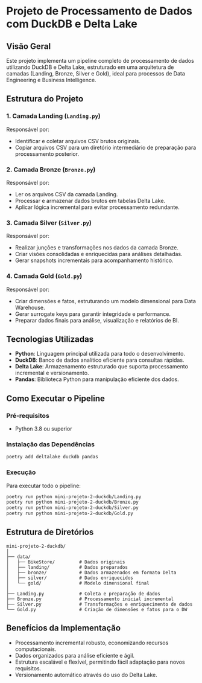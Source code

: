 # Projeto de Processamento de Dados com DuckDB e Delta Lake

## Visão Geral

Este projeto implementa um pipeline completo de processamento de dados utilizando DuckDB e Delta Lake, estruturado em uma arquitetura de camadas (Landing, Bronze, Silver e Gold), ideal para processos de Data Engineering e Business Intelligence.

## Estrutura do Projeto

### 1. Camada Landing (`Landing.py`)

Responsável por:
- Identificar e coletar arquivos CSV brutos originais.
- Copiar arquivos CSV para um diretório intermediário de preparação para processamento posterior.

### 2. Camada Bronze (`Bronze.py`)

Responsável por:
- Ler os arquivos CSV da camada Landing.
- Processar e armazenar dados brutos em tabelas Delta Lake.
- Aplicar lógica incremental para evitar processamento redundante.

### 3. Camada Silver (`Silver.py`)

Responsável por:
- Realizar junções e transformações nos dados da camada Bronze.
- Criar visões consolidadas e enriquecidas para análises detalhadas.
- Gerar snapshots incrementais para acompanhamento histórico.

### 4. Camada Gold (`Gold.py`)

Responsável por:
- Criar dimensões e fatos, estruturando um modelo dimensional para Data Warehouse.
- Gerar surrogate keys para garantir integridade e performance.
- Preparar dados finais para análise, visualização e relatórios de BI.

## Tecnologias Utilizadas

- **Python**: Linguagem principal utilizada para todo o desenvolvimento.
- **DuckDB**: Banco de dados analítico eficiente para consultas rápidas.
- **Delta Lake**: Armazenamento estruturado que suporta processamento incremental e versionamento.
- **Pandas**: Biblioteca Python para manipulação eficiente dos dados.

## Como Executar o Pipeline

### Pré-requisitos
- Python 3.8 ou superior

### Instalação das Dependências
```bash
poetry add deltalake duckdb pandas
```

### Execução
Para executar todo o pipeline:
```bash
poetry run python mini-projeto-2-duckdb/Landing.py
poetry run python mini-projeto-2-duckdb/Bronze.py
poetry run python mini-projeto-2-duckdb/Silver.py
poetry run python mini-projeto-2-duckdb/Gold.py
```

## Estrutura de Diretórios

```
mini-projeto-2-duckdb/
│
├── data/
│   ├── BikeStore/         # Dados originais
│   ├── landing/           # Dados preparados
│   ├── bronze/            # Dados armazenados em formato Delta
│   ├── silver/            # Dados enriquecidos
│   └── gold/              # Modelo dimensional final
│
├── Landing.py             # Coleta e preparação de dados
├── Bronze.py              # Processamento inicial incremental
├── Silver.py              # Transformações e enriquecimento de dados
└── Gold.py                # Criação de dimensões e fatos para o DW
```

## Benefícios da Implementação

- Processamento incremental robusto, economizando recursos computacionais.
- Dados organizados para análise eficiente e ágil.
- Estrutura escalável e flexível, permitindo fácil adaptação para novos requisitos.
- Versionamento automático através do uso do Delta Lake.



